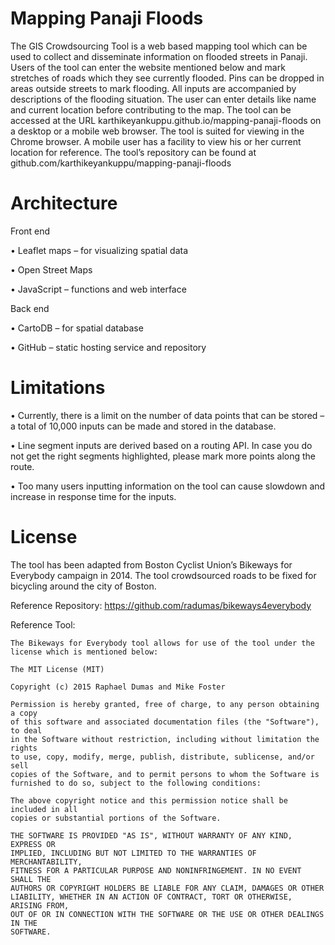 # Mapping Panaji Floods
The GIS Crowdsourcing Tool is a web based mapping tool which can be used to collect and disseminate information on flooded streets in Panaji. Users of the tool can enter the website mentioned below and mark stretches of roads which they see currently flooded. Pins can be dropped in areas outside streets to mark flooding. All inputs are accompanied by descriptions of the flooding situation. The user can enter details like name and current location before contributing to the map. 
The tool can be accessed at the URL karthikeyankuppu.github.io/mapping-panaji-floods on a desktop or a mobile web browser. The tool is suited for viewing in the Chrome browser. A mobile user has a facility to view his or her current location for reference. 
The tool’s repository can be found at github.com/karthikeyankuppu/mapping-panaji-floods

# Architecture
Front end

   •	Leaflet maps – for visualizing spatial data
   
   •	Open Street Maps
   
   •	JavaScript – functions and web interface

Back end

   •	CartoDB – for spatial database
   
   •	GitHub – static hosting service and repository
   


# Limitations
   •	Currently, there is a limit on the number of data points that can be stored – a total of 10,000 inputs can be made and stored in the database.
   
   •	Line segment inputs are derived based on a routing API. In case you do not get the right segments highlighted, please mark more points along the route. 
   
   •	Too many users inputting information on the tool can cause slowdown and increase in response time for the inputs.


# License
The tool has been adapted from Boston Cyclist Union’s Bikeways for Everybody campaign in 2014. The tool crowdsourced roads to be fixed for bicycling around the city of Boston.

Reference Repository: https://github.com/radumas/bikeways4everybody

Reference Tool: 

	The Bikeways for Everybody tool allows for use of the tool under the license which is mentioned below:

	The MIT License (MIT)

	Copyright (c) 2015 Raphael Dumas and Mike Foster

	Permission is hereby granted, free of charge, to any person obtaining a copy
	of this software and associated documentation files (the "Software"), to deal
	in the Software without restriction, including without limitation the rights
	to use, copy, modify, merge, publish, distribute, sublicense, and/or sell
	copies of the Software, and to permit persons to whom the Software is
	furnished to do so, subject to the following conditions:

	The above copyright notice and this permission notice shall be included in all
	copies or substantial portions of the Software.

	THE SOFTWARE IS PROVIDED "AS IS", WITHOUT WARRANTY OF ANY KIND, EXPRESS OR
	IMPLIED, INCLUDING BUT NOT LIMITED TO THE WARRANTIES OF MERCHANTABILITY,
	FITNESS FOR A PARTICULAR PURPOSE AND NONINFRINGEMENT. IN NO EVENT SHALL THE
	AUTHORS OR COPYRIGHT HOLDERS BE LIABLE FOR ANY CLAIM, DAMAGES OR OTHER
	LIABILITY, WHETHER IN AN ACTION OF CONTRACT, TORT OR OTHERWISE, ARISING FROM,
	OUT OF OR IN CONNECTION WITH THE SOFTWARE OR THE USE OR OTHER DEALINGS IN THE
	SOFTWARE.


